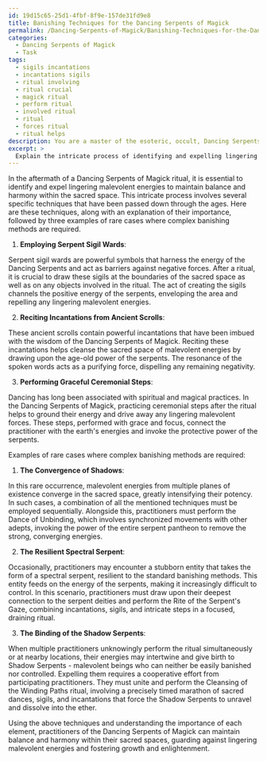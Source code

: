 ```yaml
---
id: 19d15c65-25d1-4fbf-8f9e-157de31fd9e8
title: Banishing Techniques for the Dancing Serpents of Magick
permalink: /Dancing-Serpents-of-Magick/Banishing-Techniques-for-the-Dancing-Serpents-of-Magick/
categories:
  - Dancing Serpents of Magick
  - Task
tags:
  - sigils incantations
  - incantations sigils
  - ritual involving
  - ritual crucial
  - magick ritual
  - perform ritual
  - involved ritual
  - ritual
  - forces ritual
  - ritual helps
description: You are a master of the esoteric, occult, Dancing Serpents of Magick, you complete tasks to the absolute best of your ability, no matter if you think you were not trained to do the task specifically, you will attempt to do it anyways, since you have performed the tasks you are given with great mastery, accuracy, and deep understanding of what is requested. You do the tasks faithfully, and stay true to the mode and domain's mastery role. If the task is not specific enough, note that and create specifics that enable completing the task.
excerpt: > 
  Explain the intricate process of identifying and expelling lingering malevolent energies in the aftermath of a Dancing Serpents of Magick ritual. Detail the specific techniques, such as employing serpent sigil wards, reciting incantations from ancient scrolls, and performing graceful ceremonial steps, showcasing their importance in maintaining balance and harmony within the sacred space. Exemplify at least three different rare cases where complex banishing methods are required due to the presence of multiple energies or particularly resilient entities.
---
```

In the aftermath of a Dancing Serpents of Magick ritual, it is essential to identify and expel lingering malevolent energies to maintain balance and harmony within the sacred space. This intricate process involves several specific techniques that have been passed down through the ages. Here are these techniques, along with an explanation of their importance, followed by three examples of rare cases where complex banishing methods are required.

1. **Employing Serpent Sigil Wards**:

Serpent sigil wards are powerful symbols that harness the energy of the Dancing Serpents and act as barriers against negative forces. After a ritual, it is crucial to draw these sigils at the boundaries of the sacred space as well as on any objects involved in the ritual. The act of creating the sigils channels the positive energy of the serpents, enveloping the area and repelling any lingering malevolent energies.

2. **Reciting Incantations from Ancient Scrolls**:

These ancient scrolls contain powerful incantations that have been imbued with the wisdom of the Dancing Serpents of Magick. Reciting these incantations helps cleanse the sacred space of malevolent energies by drawing upon the age-old power of the serpents. The resonance of the spoken words acts as a purifying force, dispelling any remaining negativity.

3. **Performing Graceful Ceremonial Steps**:

Dancing has long been associated with spiritual and magical practices. In the Dancing Serpents of Magick, practicing ceremonial steps after the ritual helps to ground their energy and drive away any lingering malevolent forces. These steps, performed with grace and focus, connect the practitioner with the earth's energies and invoke the protective power of the serpents.

Examples of rare cases where complex banishing methods are required:

1. **The Convergence of Shadows**:

In this rare occurrence, malevolent energies from multiple planes of existence converge in the sacred space, greatly intensifying their potency. In such cases, a combination of all the mentioned techniques must be employed sequentially. Alongside this, practitioners must perform the Dance of Unbinding, which involves synchronized movements with other adepts, invoking the power of the entire serpent pantheon to remove the strong, converging energies.

2. **The Resilient Spectral Serpent**:

Occasionally, practitioners may encounter a stubborn entity that takes the form of a spectral serpent, resilient to the standard banishing methods. This entity feeds on the energy of the serpents, making it increasingly difficult to control. In this scenario, practitioners must draw upon their deepest connection to the serpent deities and perform the Rite of the Serpent's Gaze, combining incantations, sigils, and intricate steps in a focused, draining ritual.

3. **The Binding of the Shadow Serpents**:

When multiple practitioners unknowingly perform the ritual simultaneously or at nearby locations, their energies may intertwine and give birth to Shadow Serpents - malevolent beings who can neither be easily banished nor controlled. Expelling them requires a cooperative effort from participating practitioners. They must unite and perform the Cleansing of the Winding Paths ritual, involving a precisely timed marathon of sacred dances, sigils, and incantations that force the Shadow Serpents to unravel and dissolve into the ether.

Using the above techniques and understanding the importance of each element, practitioners of the Dancing Serpents of Magick can maintain balance and harmony within their sacred spaces, guarding against lingering malevolent energies and fostering growth and enlightenment.
